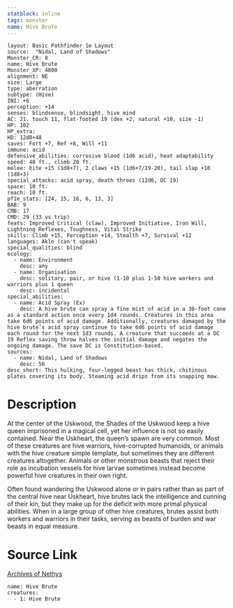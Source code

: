 ```yaml
---
statblock: inline
tags: monster
name: Hive Brute
---
```

```statblock
layout: Basic Pathfinder 1e Layout
source:  "Nidal, Land of Shadows"
Monster_CR: 8
name: Hive Brute
Monster_XP: 4800
alignment: NE
size: Large
type: aberration
subtype: (Hive)
INI: +6
perception: +14
senses: blindsense, blindsight, hive mind
AC: 21, touch 11, flat-footed 19 (dex +2, natural +10, size -1)
HP: 102
HP_extra: 
HD: 12d8+48
saves: Fort +7, Ref +8, Will +11
immune: acid
defensive_abilities: corrosive blood (1d6 acid), heat adaptability
speed: 40 ft., climb 20 ft.
melee: bite +15 (1d8+7), 2 claws +15 (1d6+7/19-20), tail slap +10 (1d8+3)
special_attacks: acid spray, death throes (12d6, DC 19)
space: 10 ft.
reach: 10 ft.
pf1e_stats: [24, 15, 16, 6, 13, 3]
BAB: 9
CMB: 17
CMD: 29 (33 vs trip)
feats: Improved Critical (claw), Improved Initiative, Iron Will, Lightning Reflexes, Toughness, Vital Strike
skills: Climb +15, Perception +14, Stealth +7, Survival +12
languages: Aklo (can't speak)
special_qualities: blind
ecology:
  - name: Environment
    desc: any
  - name: Organisation
    desc: solitary, pair, or hive (1-10 plus 1-50 hive workers and warriors plus 1 queen
    desc: incidental
special_abilities:
  - name: Acid Spray (Ex)
    desc: A hive brute can spray a fine mist of acid in a 30-foot cone as a standard action once every 1d4 rounds. Creatures in this area take 6d6 points of acid damage. Additionally, creatures damaged by the hive brute’s acid spray continue to take 6d6 points of acid damage each round for the next 1d3 rounds. A creature that succeeds at a DC 19 Reflex saving throw halves the initial damage and negates the ongoing damage. The save DC is Constitution-based.
sources:
  - name: Nidal, Land of Shadows
    desc: 56
desc_short: This hulking, four-legged beast has thick, chitinous plates covering its body. Steaming acid drips from its snapping maw.
```
# Description
At the center of the Uskwood, the Shades of the Uskwood keep a hive queen imprisoned in a magical cell, yet her influence is not so easily contained. Near the Uskheart, the queen’s spawn are very common. Most of these creatures are hive warriors, hive-corrupted humanoids, or animals with the hive creature simple template, but sometimes they are different creatures altogether. Animals or other monstrous beasts that reject their role as incubation vessels for hive larvae sometimes instead become powerful hive creatures in their own right.

 Often found wandering the Uskwood alone or in pairs rather than as part of the central hive near Uskheart, hive brutes lack the intelligence and cunning of their kin, but they make up for the deficit with more primal physical abilities. When in a large group of other hive creatures, brutes assist both workers and warriors in their tasks, serving as beasts of burden and war beasts in equal measure.
# Source Link
[Archives of Nethys](https://aonprd.com/MonsterDisplay.aspx?ItemName=Hive%20Brute)
```encounter-table
name: Hive Brute
creatures:
  - 1: Hive Brute
```
